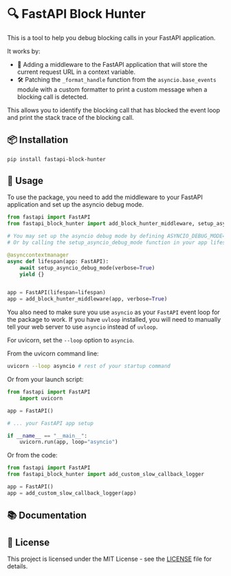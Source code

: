# 🔍 FastAPI Block Hunter

This is a tool to help you debug blocking calls in your FastAPI application.

It works by:

- 🔄 Adding a middleware to the FastAPI application that will store the current request URL in a context variable.
- 🛠️ Patching the `_format_handle` function from the `asyncio.base_events` module with a custom formatter to print a custom message when a blocking call is detected.

This allows you to identify the blocking call that has blocked the event loop and print the stack trace of the blocking call.

## 📦 Installation

```bash
pip install fastapi-block-hunter
```

## 🚀 Usage

To use the package, you need to add the middleware to your FastAPI application and set up the asyncio debug mode.

```python
from fastapi import FastAPI
from fastapi_block_hunter import add_block_hunter_middleware, setup_asyncio_debug_mode

# You may set up the asyncio debug mode by defining ASYNCIO_DEBUG_MODE=1 as an environment variable.
# Or by calling the setup_asyncio_debug_mode function in your app lifespan

@asynccontextmanager
async def lifespan(app: FastAPI):
    await setup_asyncio_debug_mode(verbose=True)
    yield {}


app = FastAPI(lifespan=lifespan)
app = add_block_hunter_middleware(app, verbose=True)


```

You also need to make sure you use `asyncio` as your `FastAPI` event loop for the package to work. If you have `uvloop` installed, you will need to manually tell your web server to use `asyncio` instead of `uvloop`.

For uvicorn, set the `--loop` option to `asyncio`.

From the uvicorn command line:

```bash
uvicorn --loop asyncio # rest of your startup command
```

Or from your launch script:

```python
from fastapi import FastAPI
    import uvicorn

app = FastAPI()

# ... your FastAPI app setup

if __name__ == "__main__":
    uvicorn.run(app, loop="asyncio")
```

Or from the code:

```python
from fastapi import FastAPI
from fastapi_block_hunter import add_custom_slow_callback_logger

app = FastAPI()
app = add_custom_slow_callback_logger(app)
```

## 📚 Documentation

## 📄 License

This project is licensed under the MIT License - see the [LICENSE](LICENSE) file for details.
